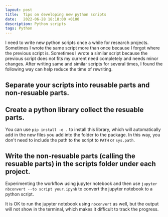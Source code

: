 ```yaml
---
layout: post
title:  Tips on developing new python scripts
date:   2022-06-28 18:18:00 +0100
description: Python scripts
tags: Python
---
```


I need to write new python scripts once a while for research projects. Sometimes I wrote the same script more than once because I forgot where the previous script is. Sometimes I wrote a similar script because the previous script does not fits my current need completely and needs minor changes. After writing same and similar scripts for several times, I found the following way can help reduce the time of rewriting.

## Separate your scripts into reusable parts and non-resuable parts.

## Create a python library collect the resuable parts.
You can use `pip install -e .` to install this library, which will automatically add in the new files you add into the folder to the package. In this way, you don't need to include the path to the script to `PATH` or `sys.path`.

## Write the non-resuable parts (calling the resuable parts) in the scripts folder under each project.
Experimenting the workflow using jupyter notebook and then use `jupyter nbconvert --to script your.ipynb` to convert the jupyter notebook to a python script.

It is OK to run the jupyter notebook using `nbconvert` as well, but the output will not show in the terminal, which makes it difficult to track the progress.
